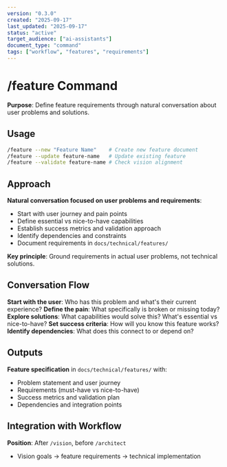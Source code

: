 ```yaml
---
version: "0.3.0"
created: "2025-09-17"
last_updated: "2025-09-17"
status: "active"
target_audience: ["ai-assistants"]
document_type: "command"
tags: ["workflow", "features", "requirements"]
---
```


# /feature Command

**Purpose**: Define feature requirements through natural conversation about user problems and solutions.

## Usage

```bash
/feature --new "Feature Name"    # Create new feature document
/feature --update feature-name   # Update existing feature
/feature --validate feature-name # Check vision alignment
```

## Approach

**Natural conversation focused on user problems and requirements**:

- Start with user journey and pain points
- Define essential vs nice-to-have capabilities
- Establish success metrics and validation approach
- Identify dependencies and constraints
- Document requirements in `docs/technical/features/`

**Key principle**: Ground requirements in actual user problems, not technical solutions.

## Conversation Flow

**Start with the user**: Who has this problem and what's their current experience?
**Define the pain**: What specifically is broken or missing today?
**Explore solutions**: What capabilities would solve this? What's essential vs nice-to-have?
**Set success criteria**: How will you know this feature works?
**Identify dependencies**: What does this connect to or depend on?

## Outputs

**Feature specification** in `docs/technical/features/` with:

- Problem statement and user journey
- Requirements (must-have vs nice-to-have)
- Success metrics and validation plan
- Dependencies and integration points

## Integration with Workflow

**Position**: After `/vision`, before `/architect`

- Vision goals → feature requirements → technical implementation
